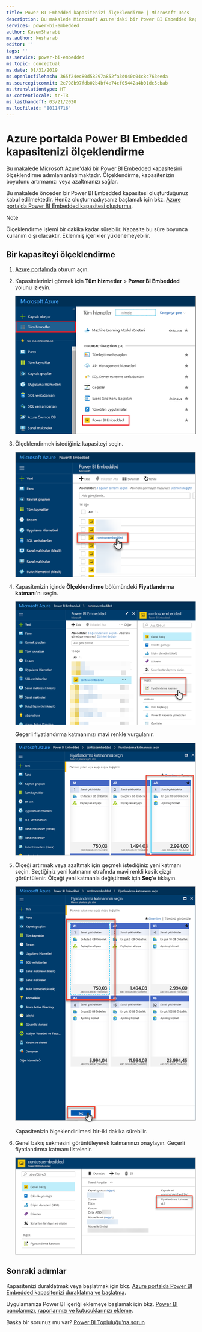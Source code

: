 ```yaml
---
title: Power BI Embedded kapasitenizi ölçeklendirme | Microsoft Docs
description: Bu makalede Microsoft Azure'daki bir Power BI Embedded kapasitesini ölçeklendirme adımları anlatılmaktadır.
services: power-bi-embedded
author: KesemSharabi
ms.author: kesharab
editor: ''
tags: ''
ms.service: power-bi-embedded
ms.topic: conceptual
ms.date: 01/31/2019
ms.openlocfilehash: 365f24ec80d58297a852fa3d040c04c8c763eeda
ms.sourcegitcommit: 2c798b97fdb02b4bf4e74cf05442a4b01dc5cbab
ms.translationtype: HT
ms.contentlocale: tr-TR
ms.lasthandoff: 03/21/2020
ms.locfileid: "80114716"
---
```

# <a name="scale-your-power-bi-embedded-capacity-in-the-azure-portal"></a>Azure portalda Power BI Embedded kapasitenizi ölçeklendirme

Bu makalede Microsoft Azure'daki bir Power BI Embedded kapasitesini ölçeklendirme adımları anlatılmaktadır. Ölçeklendirme, kapasitenizin boyutunu artırmanızı veya azaltmanızı sağlar.

Bu makalede önceden bir Power BI Embedded kapasitesi oluşturduğunuz kabul edilmektedir. Henüz oluşturmadıysanız başlamak için bkz. [Azure portalda Power BI Embedded kapasitesi oluşturma](azure-pbie-create-capacity.md).

> [!NOTE]
> Ölçeklendirme işlemi bir dakika kadar sürebilir. Kapasite bu süre boyunca kullanım dışı olacaktır. Eklenmiş içerikler yüklenemeyebilir.

## <a name="scale-a-capacity"></a>Bir kapasiteyi ölçeklendirme

1. [Azure portalında](https://portal.azure.com/) oturum açın.

2. Kapasitelerinizi görmek için **Tüm hizmetler** > **Power BI Embedded** yolunu izleyin.

    ![Azure portaldaki Tüm hizmetler](media/azure-pbie-scale-capacity/azure-portal-more-services.png)

3. Ölçeklendirmek istediğiniz kapasiteyi seçin.

    ![Azure portalda Power BI Embedded kapasitesi listesi](media/azure-pbie-scale-capacity/azure-portal-capacity-list.png)

4. Kapasitenizin içinde **Ölçeklendirme** bölümündeki **Fiyatlandırma katmanı**'nı seçin.

    ![Ölçeklendirme altındaki Fiyatlandırma katmanı seçeneği](media/azure-pbie-scale-capacity/azure-portal-scale-pricing-tier.png)

    Geçerli fiyatlandırma katmanınızı mavi renkle vurgulanır.

    ![Mavi renkle vurgulanmış geçerli fiyatlandırma katmanı](media/azure-pbie-scale-capacity/azure-portal-current-tier.png)

5. Ölçeği artırmak veya azaltmak için geçmek istediğiniz yeni katmanı seçin. Seçtiğiniz yeni katmanın etrafında mavi renkli kesik çizgi görüntülenir. Ölçeği yeni katmanla değiştirmek için **Seç**'e tıklayın.

    ![Yeni katmanı seçme](media/azure-pbie-scale-capacity/azure-portal-select-new-tier.png)

    Kapasitenizin ölçeklendirilmesi bir-iki dakika sürebilir.

6. Genel bakış sekmesini görüntüleyerek katmanınızı onaylayın. Geçerli fiyatlandırma katmanı listelenir.

    ![Geçerli katmanı onayla](media/azure-pbie-scale-capacity/azure-portal-confirm-tier.png)

## <a name="next-steps"></a>Sonraki adımlar

Kapasitenizi duraklatmak veya başlatmak için bkz. [Azure portalda Power BI Embedded kapasitenizi duraklatma ve başlatma](azure-pbie-pause-start.md).

Uygulamanıza Power BI içeriği eklemeye başlamak için bkz. [Power BI panolarınızı, raporlarınızı ve kutucuklarınızı ekleme](https://powerbi.microsoft.com/documentation/powerbi-developer-embedding-content/).

Başka bir sorunuz mu var? [Power BI Topluluğu'na sorun](https://community.powerbi.com/)
